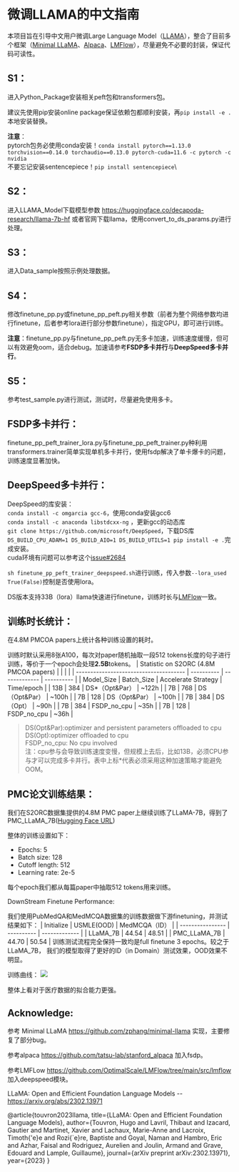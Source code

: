 # 微调LLAMA的中文指南
本项目旨在引导中文用户微调Large Language Model（[LLAMA](https://arxiv.org/abs/2302.13971)），整合了目前多个框架（[Minimal LLaMA](https://github.com/zphang/minimal-llama)、[Alpaca](https://github.com/tatsu-lab/stanford_alpaca)、[LMFlow](https://github.com/OptimalScale/LMFlow/tree/main/src/lmflow)），尽量避免不必要的封装，保证代码可读性。
## S1：
进入Python_Package安装相关peft包和transformers包。

建议先使用pip安装online package保证依赖包都顺利安装，再```pip install -e .```本地安装替换。

**注意**：\
pytorch包务必使用conda安装！```conda install pytorch==1.13.0 torchvision==0.14.0 torchaudio==0.13.0 pytorch-cuda=11.6 -c pytorch -c nvidia```\
不要忘记安装sentencepiece！```pip install sentencepiece```\

## S2：
进入LLAMA_Model下载模型参数 https://huggingface.co/decapoda-research/llama-7b-hf 或者官网下载llama，使用convert_to_ds_params.py进行处理。

## S3：
进入Data_sample按照示例处理数据。

## S4：
修改finetune_pp.py或finetune_pp_peft.py相关参数（前者为整个网络参数均进行finetune，后者参考lora进行部分参数finetune），指定GPU，即可进行训练。

**注意**：finetune_pp.py与finetune_pp_peft.py无多卡加速，训练速度缓慢，但可以有效避免oom，适合debug。加速请参考**FSDP多卡并行**与**DeepSpeed多卡并行**。

## S5：
参考test_sample.py进行测试，测试时，尽量避免使用多卡。

## FSDP多卡并行：
finetune_pp_peft_trainer_lora.py与finetune_pp_peft_trainer.py种利用transformers.trainer简单实现单机多卡并行，使用fsdp解决了单卡爆卡的问题，训练速度显著加快。

## DeepSpeed多卡并行：
DeepSpeed的库安装：\
```conda install -c omgarcia gcc-6```，使用conda安装gcc6\
```conda install -c anaconda libstdcxx-ng``` ，更新gcc的动态库\
```git clone https://github.com/microsoft/DeepSpeed```，下载DS库\
```DS_BUILD_CPU_ADAM=1 DS_BUILD_AIO=1 DS_BUILD_UTILS=1 pip install -e .```完成安装。\
cuda环境有问题可以参考这个[issue#2684](https://github.com/microsoft/DeepSpeed/issues/2684)

```sh finetune_pp_peft_trainer_deepspeed.sh```进行训练，传入参数```--lora_used True(False)```控制是否使用lora。

DS版本支持33B（lora）llama快速进行finetune，训练时长与[LMFlow](https://github.com/OptimalScale/LMFlow/tree/main/src/lmflow)一致。

## 训练时长统计：
在4.8M PMCOA papers上统计各种训练设置的耗时。

训练时默认采用8张A100，每次对paper随机抽取一段512 tokens长度的句子进行训练，等价于一个epoch会处理**2.5B**tokens。
| Statistic on S2ORC (4.8M PMCOA papers) |            |               |            |
| -------------------------------------- | ---------- | ------------- | ---------- |
| Model_Size                             | Batch_Size | Accelerate Strategy      | Time/epoch |
| 13B                                    | 384        | DS*（Opt&Par） | ~122h      |
| 7B                                     | 768        | DS（Opt&Par） | ~100h      |
| 7B                                     | 128        | DS（Opt&Par） | ~100h      |
| 7B                                     | 384        | DS（Opt） | ~90h       |
| 7B                                     | 384        | FSDP_no_cpu   | ~35h       |
| 7B                                     | 128        | FSDP_no_cpu   | ~36h       |
> DS(Opt&Par):optimizer and persistent parameters offloaded to cpu\
> DS(Opt):optimizer offloaded to cpu\
> FSDP_no_cpu: No cpu involved\
> 注：cpu参与会导致训练速度变慢，但规模上去后，比如13B，必须CPU参与才可以完成多卡并行。表中上标*代表必须采用这种加速策略才能避免OOM。

## PMC论文训练结果：
我们在S2ORC数据集提供的4.8M PMC paper上继续训练了LLaMA-7B，得到了PMC_LLaMA_7B([Hugging Face URL](https://huggingface.co/chaoyi-wu/PMC_LLAMA_7B))

整体的训练设置如下：
* Epochs: 5
* Batch size: 128
* Cutoff length: 512
* Learning rate: 2e-5

每个epoch我们都从每篇paper中抽取512 tokens用来训练。

DownStream Finetune Performance:

我们使用PubMedQA和MedMCQA数据集的训练数据做下游finetuning，并测试结果如下：
| Initialize       | USMLE(OOD) | MedMCQA（ID） |
| ---------------- | ---------- | ------------- |
| LLaMA_7B         | 44.54      | 48.51         |
| PMC_LLaMA_7B     | 44.70      | 50.54         |
训练测试流程完全保持一致均是full finetune 3 epochs。较之于LLaMA_7B， 我们的模型取得了更好的ID（in Domain）测试效果，OOD效果不明显。

训练曲线：
![](https://github.com/chaoyi-wu/Finetune_LLAMA\figures\training_curve.png)

整体上看对于医疗数据的拟合能力更强。

## Acknowledge:
参考 Minimal LLaMA https://github.com/zphang/minimal-llama 实现，主要修复了部分bug。

参考alpaca https://github.com/tatsu-lab/stanford_alpaca 加入fsdp。

参考LMFLow https://github.com/OptimalScale/LMFlow/tree/main/src/lmflow 加入deepspeed模块。

LLaMA: Open and Efficient Foundation Language Models -- https://arxiv.org/abs/2302.13971

@article{touvron2023llama,
  title={LLaMA: Open and Efficient Foundation Language Models},
  author={Touvron, Hugo and Lavril, Thibaut and Izacard, Gautier and Martinet, Xavier and Lachaux, Marie-Anne and Lacroix, Timoth{\'e}e and Rozi{\`e}re, Baptiste and Goyal, Naman and Hambro, Eric and Azhar, Faisal and Rodriguez, Aurelien and Joulin, Armand and Grave, Edouard and Lample, Guillaume},
  journal={arXiv preprint arXiv:2302.13971},
  year={2023}
}
